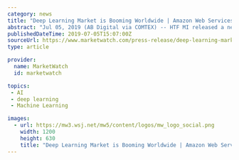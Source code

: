 ```yaml
---
category: news
title: "Deep Learning Market is Booming Worldwide | Amazon Web Services (AWS), Google, IBM, Intel, Micron Technology, Microsoft, Nvidia, Qualcomm"
abstract: "Jul 05, 2019 (AB Digital via COMTEX) -- HTF MI released a new market study on Global Deep Learning Market with 100+ market data Tables, Pie Chat, Graphs & Figures spread through Pages and easy to understand detailed analysis. At present, the market is ..."
publishedDateTime: 2019-07-05T15:07:00Z
sourceUrl: https://www.marketwatch.com/press-release/deep-learning-market-is-booming-worldwide-amazon-web-services-aws-google-ibm-intel-micron-technology-microsoft-nvidia-qualcomm-2019-07-05
type: article

provider:
  name: MarketWatch
  id: marketwatch

topics:
 - AI
 - deep learning
 - Machine Learning

images:
  - url: https://mw3.wsj.net/mw5/content/logos/mw_logo_social.png
    width: 1200
    height: 630
    title: "Deep Learning Market is Booming Worldwide | Amazon Web Services (AWS), Google, IBM, Intel, Micron Technology, Microsoft, Nvidia, Qualcomm"
---
```

